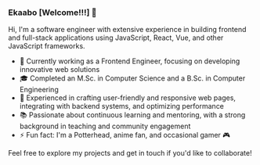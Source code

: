###  Ekaabo [Welcome!!!] 👋

Hi, I'm a software engineer with extensive experience in building frontend and full-stack applications using JavaScript, React, Vue, and other JavaScript frameworks.

- 🔭 Currently working as a Frontend Engineer, focusing on developing innovative web solutions
- 🎓 Completed an M.Sc. in Computer Science and a B.Sc. in Computer Engineering
- 🚀 Experienced in crafting user-friendly and responsive web pages, integrating with backend systems, and optimizing performance
- 📚 Passionate about continuous learning and mentoring, with a strong background in teaching and community engagement
- ⚡ Fun fact: I'm a Potterhead, anime fan, and occasional gamer 🎮

Feel free to explore my projects and get in touch if you'd like to collaborate!
